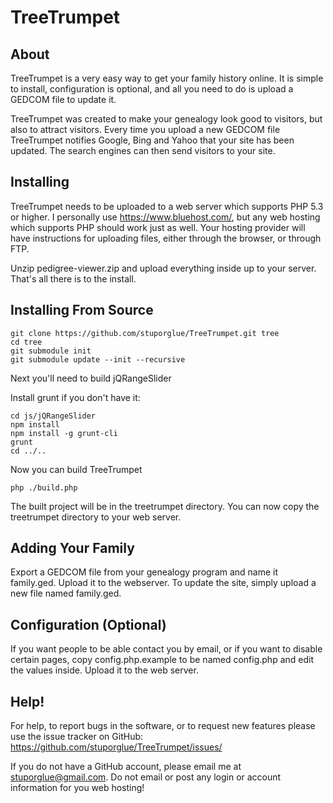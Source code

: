TreeTrumpet 
==============

About
-----
TreeTrumpet is a very easy way to get your family history online. It is simple to install,
configuration is optional, and all you need to do is upload a GEDCOM file to update it. 

TreeTrumpet was created to make your genealogy look good to visitors, but also to attract
visitors. Every time you upload a new GEDCOM file TreeTrumpet notifies Google, Bing and 
Yahoo that your site has been updated. The search engines can then send visitors to your site. 


Installing
----------
TreeTrumpet needs to be uploaded to a web server which supports PHP 5.3 or higher. I personally
use https://www.bluehost.com/, but any web hosting which supports PHP should work just as well. 
Your hosting provider will have instructions for uploading files, either through the browser, 
or through FTP.

Unzip pedigree-viewer.zip and upload everything inside up to your server. That's all there is 
to the install. 

Installing From Source
----------------------


    git clone https://github.com/stuporglue/TreeTrumpet.git tree
    cd tree
    git submodule init
    git submodule update --init --recursive


Next you'll need to build jQRangeSlider

Install grunt if you don't have it: 


    cd js/jQRangeSlider
    npm install
    npm install -g grunt-cli
    grunt
    cd ../..

Now you can build TreeTrumpet

    php ./build.php

The built project will be in the treetrumpet directory. You can now copy the treetrumpet directory to your web server.



Adding Your Family
------------------
Export a GEDCOM file from your genealogy program and name it family.ged. Upload it to the 
webserver. To update the site, simply upload a new file named family.ged.


Configuration (Optional)
------------------------
If you want people to be able contact you by email, or if you want to disable certain pages, 
copy config.php.example to be named config.php and edit the values inside. Upload it to the
web server. 


Help!
-----
For help, to report bugs in the software, or to request new features please use the issue tracker 
on GitHub: https://github.com/stuporglue/TreeTrumpet/issues/

If you do not have a GitHub account, please email me at stuporglue@gmail.com. Do not email 
or post any login or account information for you web hosting!
